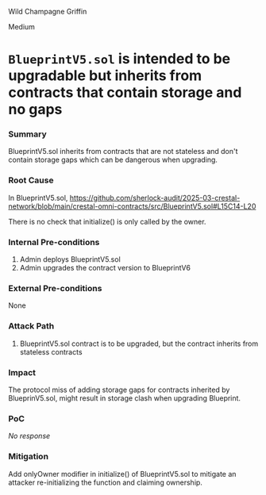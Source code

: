Wild Champagne Griffin

Medium

# `BlueprintV5.sol` is intended to be upgradable but inherits from contracts that contain storage and no gaps

### Summary

BlueprintV5.sol inherits from contracts that are not stateless and don't contain storage gaps which can be dangerous when upgrading.

### Root Cause

In BlueprintV5.sol, https://github.com/sherlock-audit/2025-03-crestal-network/blob/main/crestal-omni-contracts/src/BlueprintV5.sol#L15C14-L20

There is no check that initialize() is only called by the owner.

### Internal Pre-conditions

1. Admin deploys BlueprintV5.sol
2. Admin upgrades the contract version to BlueprintV6

### External Pre-conditions

None

### Attack Path

1. BlueprintV5.sol contract is to be upgraded, but the contract inherits from stateless contracts

### Impact

The protocol miss of adding storage gaps for contracts inherited by BlueprinV5.sol, might result in storage clash when upgrading Blueprint.

### PoC

_No response_

### Mitigation

Add onlyOwner modifier in initialize() of BlueprintV5.sol to mitigate an attacker re-initializing the function and claiming ownership.